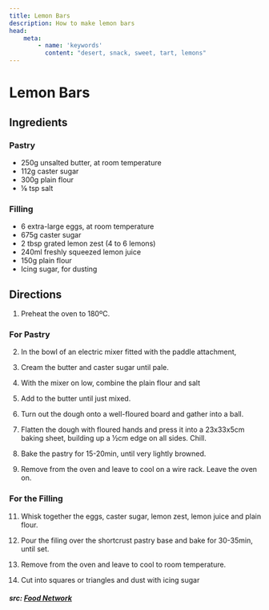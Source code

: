 ```yaml
---
title: Lemon Bars
description: How to make lemon bars
head:
    meta:
        - name: 'keywords'
          content: "desert, snack, sweet, tart, lemons"
---
```


# Lemon Bars
## Ingredients
### Pastry
- 250g unsalted butter, at room temperature
- 112g caster sugar
- 300g plain flour
- &frac18; tsp salt

### Filling
- 6 extra-large eggs, at room temperature
- 675g caster sugar
- 2 tbsp grated lemon zest (4 to 6 lemons)
- 240ml freshly squeezed lemon juice
- 150g plain flour
- Icing sugar, for dusting

## Directions
1. Preheat the oven to 180ºC.

### For Pastry
2. In the bowl of an electric mixer fitted with the paddle attachment, 

3. Cream the butter and caster sugar until pale.

4. With the mixer on low, combine the plain flour and salt

5. Add to the butter until just mixed.

7. Turn out the dough onto a well-floured board and gather into a ball.

8. Flatten the dough with floured hands and press it into a 23x33x5cm baking sheet, building up a &frac12;cm edge on all sides. Chill.

9. Bake the pastry for 15-20min, until very lightly browned.

10. Remove from the oven and leave to cool on a wire rack. Leave the oven on.

### For the Filling
11. Whisk together the eggs, caster sugar, lemon zest, lemon juice and plain flour.

12. Pour the filing over the shortcrust pastry base and bake for 30-35min, until set.

13. Remove from the oven and leave to cool to room temperature.

14. Cut into squares or triangles and dust with icing sugar

##### src: [Food Network](https://foodnetwork.co.uk/recipes/lemon-bars/?utm_source=foodnetwork.com&utm_medium=domestic)